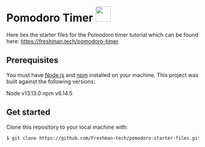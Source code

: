 # Pomodoro Timer <img src="https://em-content.zobj.net/thumbs/120/apple/354/tomato_1f345.png" height="40" width="40" />

Here lies the starter files for the Pomodoro timer tutorial which can be found
here: https://freshman.tech/pomodoro-timer

## Prerequisites

You must have [Node.js](https://nodejs.org/en/download/) and
[npm](https://www.npmjs.com/get-npm) installed on your machine. This project was
built against the following versions:

Node v13.13.0
npm v6.14.5

## Get started

Clone this repository to your local machine with:

```bash
$ git clone https://github.com/Freshman-tech/pomodoro-starter-files.git
```
